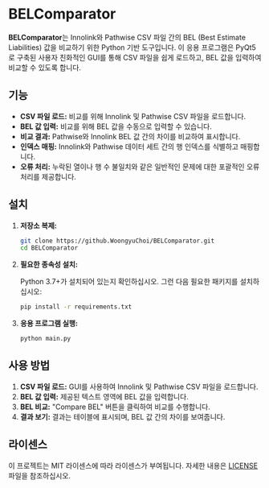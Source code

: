 
# BELComparator

**BELComparator**는 Innolink와 Pathwise CSV 파일 간의 BEL (Best Estimate Liabilities) 값을 비교하기 위한 Python 기반 도구입니다. 이 응용 프로그램은 PyQt5로 구축된 사용자 친화적인 GUI를 통해 CSV 파일을 쉽게 로드하고, BEL 값을 입력하여 비교할 수 있도록 합니다.

## 기능

- **CSV 파일 로드:** 비교를 위해 Innolink 및 Pathwise CSV 파일을 로드합니다.
- **BEL 값 입력:** 비교를 위해 BEL 값을 수동으로 입력할 수 있습니다.
- **비교 결과:** Pathwise와 Innolink BEL 값 간의 차이를 비교하여 표시합니다.
- **인덱스 매핑:** Innolink와 Pathwise 데이터 세트 간의 행 인덱스를 식별하고 매핑합니다.
- **오류 처리:** 누락된 열이나 행 수 불일치와 같은 일반적인 문제에 대한 포괄적인 오류 처리를 제공합니다.

## 설치

1. **저장소 복제:**

   ```bash
   git clone https://github.WoongyuChoi/BELComparator.git
   cd BELComparator
   ```

2. **필요한 종속성 설치:**

   Python 3.7+가 설치되어 있는지 확인하십시오. 그런 다음 필요한 패키지를 설치하십시오:

   ```bash
   pip install -r requirements.txt
   ```

3. **응용 프로그램 실행:**

   ```bash
   python main.py
   ```

## 사용 방법

1. **CSV 파일 로드:** GUI를 사용하여 Innolink 및 Pathwise CSV 파일을 로드합니다.
2. **BEL 값 입력:** 제공된 텍스트 영역에 BEL 값을 입력합니다.
3. **BEL 비교:** "Compare BEL" 버튼을 클릭하여 비교를 수행합니다.
4. **결과 보기:** 결과는 테이블에 표시되며, BEL 값 간의 차이를 보여줍니다.

## 라이센스

이 프로젝트는 MIT 라이센스에 따라 라이센스가 부여됩니다. 자세한 내용은 [LICENSE](LICENSE) 파일을 참조하십시오.
